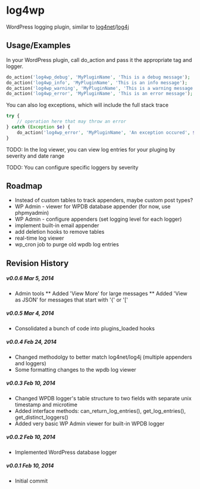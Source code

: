 log4wp
======

WordPress logging plugin, similar to [log4net](http://logging.apache.org/log4net/)/[log4j](http://logging.apache.org/log4j/2.x/)


## Usage/Examples

In your WordPress plugin, call do_action and pass it the appropriate tag and logger.
```php
do_action('log4wp_debug', 'MyPluginName', 'This is a debug message');
do_action('log4wp_info', 'MyPluginName', 'This is an info message');
do_action('log4wp_warning', 'MyPluginName', 'This is a warning message');
do_action('log4wp_error', 'MyPluginName', 'This is an error message');
```

You can also log exceptions, which will include the full stack trace
```php
try {
	// operation here that may throw an error
} catch (Exception $e) {
	do_action('log4wp_error', 'MyPluginName', 'An exception occured', $e);
}
```

TODO: In the log viewer, you can view log entries for your pluging by severity and date range

TODO: You can configure specific loggers by severity


## Roadmap
* Instead of custom tables to track appenders, maybe custom post types?
* WP Admin - viewer for WPDB database appender (for now, use phpmyadmin)
* WP Admin - configure appenders (set logging level for each logger)
* implement built-in email appender
* add deletion hooks to remove tables
* real-time log viewer
* wp_cron job to purge old wpdb log entries


## Revision History

##### v0.0.6 Mar 5, 2014
* Admin tools
** Added 'View More' for large messages
** Added 'View as JSON' for messages that start with '{' or '['


##### v0.0.5 Mar 4, 2014
* Consolidated a bunch of code into plugins_loaded hooks


##### v0.0.4 Feb 24, 2014
* Changed methodolgy to better match log4net/log4j (multiple appenders and loggers)
* Some formatting changes to the wpdb log viewer


##### v0.0.3 Feb 10, 2014
* Changed WPDB logger's table structure to two fields with separate unix timestamp and microtime
* Added interface methods: can_return_log_entries(), get_log_entries(), get_distinct_loggers()
* Added very basic WP Admin viewer for built-in WPDB logger


##### v0.0.2 Feb 10, 2014
* Implemented WordPress database logger


##### v0.0.1 Feb 10, 2014
* Initial commit